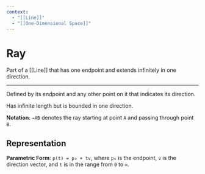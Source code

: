 ```yaml
---
context:
  - "[[Line]]"
  - "[[One-Dimensional Space]]"
---
```


# Ray

Part of a [[Line]] that has one endpoint and extends infinitely in one direction.

---

Defined by its endpoint and any other point on it that indicates its direction.

Has infinite length but is bounded in one direction.

**Notation**: `→AB` denotes the ray starting at point `A` and passing through point `B`.

## Representation

**Parametric Form**: `p(t) = p₀ + tv`, where `p₀` is the endpoint, `v` is the direction vector, and `t` is in the range from `0` to `∞`.
